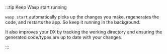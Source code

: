 :::tip Keep Wasp start running

`wasp start` automatically picks up the changes you make, regenerates the code, and restarts the app. So keep it running in the background.

It also improves your DX by tracking the working directory and ensuring the generated code/types are up to date with your changes.

:::

